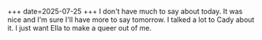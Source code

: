 +++
date=2025-07-25
+++
I don't have much to say about today. It was nice and I'm sure I'll have more to say tomorrow. I talked a lot to Cady about it. I just want Ella to make a queer out of me.
